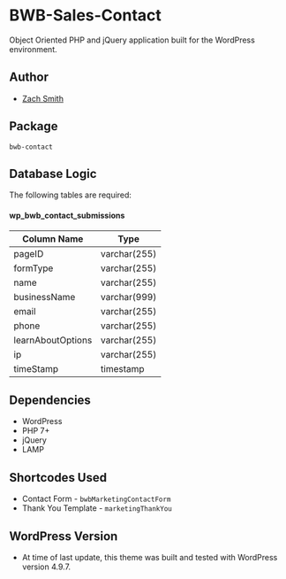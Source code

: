 # BWB-Sales-Contact
Object Oriented PHP and jQuery application built for the WordPress environment.

## Author
- [Zach Smith](https://twitter.com/zachisit)

## Package
`bwb-contact`

## Database Logic
The following tables are required:

#### wp_bwb_contact_submissions
| Column Name  | Type  |
|---|---|
| pageID   | varchar(255)  |
| formType   | varchar(255)  |
| name   | varchar(255)  |
| businessName    | varchar(999)  |
| email   | varchar(255)  |
| phone   | varchar(255)  |
| learnAboutOptions   | varchar(255)  |
| ip   | varchar(255)  |
| timeStamp   | timestamp   |

## Dependencies
* WordPress
* PHP 7+
* jQuery
* LAMP

## Shortcodes Used
* Contact Form - `bwbMarketingContactForm`
* Thank You Template - `marketingThankYou`

## WordPress Version
* At time of last update, this theme was built and tested with WordPress version 4.9.7.